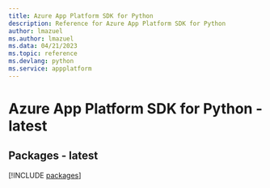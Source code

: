 ```yaml
---
title: Azure App Platform SDK for Python
description: Reference for Azure App Platform SDK for Python
author: lmazuel
ms.author: lmazuel
ms.data: 04/21/2023
ms.topic: reference
ms.devlang: python
ms.service: appplatform
---
```

# Azure App Platform SDK for Python - latest
## Packages - latest
[!INCLUDE [packages](app-platform-index.md)]